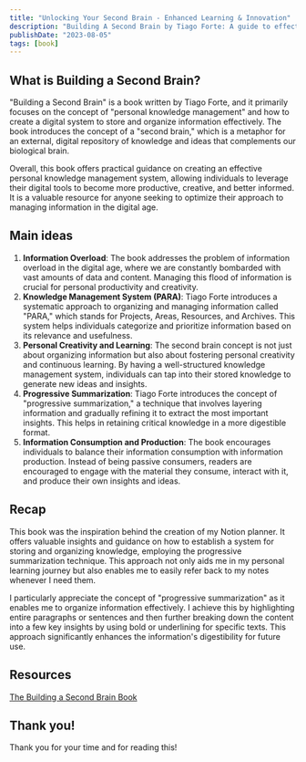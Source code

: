 ```yaml
---
title: "Unlocking Your Second Brain - Enhanced Learning & Innovation"
description: "Building A Second Brain by Tiago Forte: A guide to effective personal knowledge management, combating info overload, and fostering creativity. 📚💡🚀"
publishDate: "2023-08-05"
tags: [book]
---
```


## What is Building a Second Brain?

"Building a Second Brain" is a book written by Tiago Forte, and it primarily focuses on the concept of "personal knowledge management" and how to create a digital system to store and organize information effectively. The book introduces the concept of a "second brain," which is a metaphor for an external, digital repository of knowledge and ideas that complements our biological brain.

Overall, this book offers practical guidance on creating an effective personal knowledge management system, allowing individuals to leverage their digital tools to become more productive, creative, and better informed. It is a valuable resource for anyone seeking to optimize their approach to managing information in the digital age.

## Main ideas

1. **Information Overload**: The book addresses the problem of information overload in the digital age, where we are constantly bombarded with vast amounts of data and content. Managing this flood of information is crucial for personal productivity and creativity.
2. **Knowledge Management System (PARA)**: Tiago Forte introduces a systematic approach to organizing and managing information called "PARA," which stands for Projects, Areas, Resources, and Archives. This system helps individuals categorize and prioritize information based on its relevance and usefulness.
3. **Personal Creativity and Learning**: The second brain concept is not just about organizing information but also about fostering personal creativity and continuous learning. By having a well-structured knowledge management system, individuals can tap into their stored knowledge to generate new ideas and insights.
4. **Progressive Summarization**: Tiago Forte introduces the concept of "progressive summarization," a technique that involves layering information and gradually refining it to extract the most important insights. This helps in retaining critical knowledge in a more digestible format.
5. **Information Consumption and Production**: The book encourages individuals to balance their information consumption with information production. Instead of being passive consumers, readers are encouraged to engage with the material they consume, interact with it, and produce their own insights and ideas.

## Recap

This book was the inspiration behind the creation of my Notion planner. It offers valuable insights and guidance on how to establish a system for storing and organizing knowledge, employing the progressive summarization technique. This approach not only aids me in my personal learning journey but also enables me to easily refer back to my notes whenever I need them.

I particularly appreciate the concept of "progressive summarization" as it enables me to organize information effectively. I achieve this by highlighting entire paragraphs or sentences and then further breaking down the content into a few key insights by using bold or underlining for specific texts. This approach significantly enhances the information's digestibility for future use.

## Resources

[The Building a Second Brain Book](https://www.buildingasecondbrain.com/book)

## Thank you!

Thank you for your time and for reading this!
